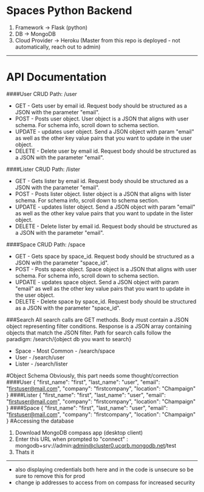 # Spaces Python Backend

1. Framework -> Flask (python) 
2. DB -> MongoDB 
3. Cloud Provider -> Heroku (Master from this repo is deployed - not automatically, reach out to admin)


---

# API Documentation
####User CRUD
Path: /user
* GET - Gets user by email id. Request body should be structured as a JSON with the parameter "email".
* POST - Posts user object. User object is a JSON that aligns with user schema. For schema info, scroll down to schema section. 
* UPDATE - updates user object. Send a JSON object with param "email" as well as the other key value pairs that you want to update in the user object. 
* DELETE - Delete user by email id. Request body should be structured as a JSON with the parameter "email".

####Lister CRUD
Path: /lister
* GET - Gets lister by email id. Request body should be structured as a JSON with the parameter "email".
* POST - Posts lister object. lister object is a JSON that aligns with lister schema. For schema info, scroll down to schema section. 
* UPDATE - updates lister object. Send a JSON object with param "email" as well as the other key value pairs that you want to update in the lister object. 
* DELETE - Delete lister by email id. Request body should be structured as a JSON with the parameter "email".

####Space CRUD
Path: /space
* GET - Gets space by space_id. Request body should be structured as a JSON with the parameter "space_id".
* POST - Posts space object. Space object is a JSON that aligns with user schema. For schema info, scroll down to schema section. 
* UPDATE - updates space object. Send a JSON object with param "email" as well as the other key value pairs that you want to update in the user object. 
* DELETE - Delete space by space_id. Request body should be structured as a JSON with the parameter "space_id".

###Search 
All search calls are GET methods. Body must contain a JSON object representing filter conditions. Response is a JSON array containing objects that match the JSON filter. Path for search calls follow the paradigm: /search/{object db you want to search} 
* Space - Most Common - /search/space
* User - /search/user
* Lister - /search/lister

#Object Schema
Obviously, this part needs some thought/correction
####User
{
    "first_name": "first",
    "last_name": "user",
    "email": "firstuser@mail.com",
    "company": "firstcompany",
    "location": "Champaign"
}
####Lister 
{
    "first_name": "first",
    "last_name": "user",
    "email": "firstuser@mail.com",
    "company": "firstcompany",
    "location": "Champaign"
}
####Space
{
    "first_name": "first",
    "last_name": "user",
    "email": "firstuser@mail.com",
    "company": "firstcompany",
    "location": "Champaign"
}
#Accessing the database
1. Download MongoDB compass app (desktop client)
2. Enter this URL when prompted to "connect" : mongodb+srv://admin:admin@cluster0.ucqrb.mongodb.net/test 
3. Thats it

---
* also displaying credentials both here and in the code is unsecure so be sure to remove this for prod
* change ip addresses to access from on compass for increased security
